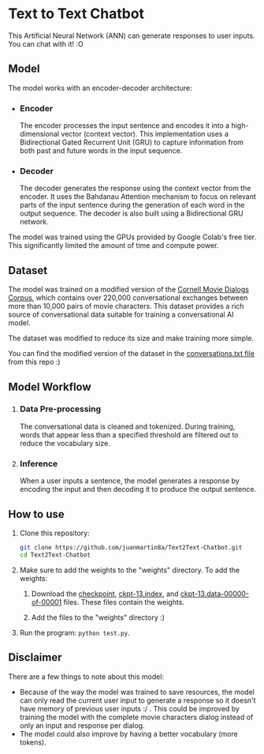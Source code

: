 # Text to Text Chatbot
This Artificial Neural Network (ANN) can generate responses to user inputs. You can chat with it! :O
## Model
  The model works with an encoder-decoder architecture:
  
  - ### Encoder
    The encoder processes the input sentence and encodes it into a high-dimensional vector (context vector). This implementation uses a Bidirectional Gated Recurrent Unit (GRU) to capture information from both past and future words in the input sequence.

  - ### Decoder
    The decoder generates the response using the context vector from the encoder. It uses the Bahdanau Attention mechanism to focus on relevant parts of the input sentence during the generation of each word in the output sequence. The decoder is also built using a Bidirectional GRU network.

The model was trained using the GPUs provided by Google Colab's free tier. This significantly limited the amount of time and compute power.

## Dataset
The model was trained on a modified version of the [Cornell Movie Dialogs Corpus](https://www.cs.cornell.edu/~cristian/Cornell_Movie-Dialogs_Corpus.html), which contains over 220,000 conversational exchanges between more than 10,000 pairs of movie characters. This dataset provides a rich source of conversational data suitable for training a conversational AI model.

The dataset was modified to reduce its size and make training more simple.

You can find the modified version of the dataset in the [conversations.txt file](https://github.com/juanmartin8a/Text2Text-Chatbot/blob/main/conversations.txt) from this repo :)

## Model Workflow
  1. ### Data Pre-processing
      The conversational data is cleaned and tokenized. During training, words that appear less than a specified threshold are filtered out to reduce the vocabulary size.

  2. ### Inference
      When a user inputs a sentence, the model generates a response by encoding the input and then decoding it to produce the output sentence.

## How to use

  1. Clone this repository:
     ```bash
     git clone https://github.com/juanmartin8a/Text2Text-Chatbot.git
     cd Text2Text-Chatbot

  2. Make sure to add the weights to the "weights" directory. To add the weights:
     
      1. Download the [checkpoint](https://drive.google.com/file/d/1LyOLic348znugoMWDB4GZEn-LuZaAxLE/view?usp=sharing), [ckpt-13.index](https://drive.google.com/file/d/1s_cbZErw3PXg45WXMn6Ep4cv0yJhV2SM/view?usp=sharing), and [ckpt-13.data-00000-of-00001](https://drive.google.com/file/d/1lUQ-1gP66HeikvwB9f9eqPSybdQ-pOhq/view?usp=sharing) files. These files contain the weights.
     
      2. Add the files to the "weights" directory :)

  4. Run the program: `python test.py`.

## Disclaimer
There are a few things to note about this model:
  - Because of the way the model was trained to save resources, the model can only read the current user input to generate a response so it doesn't have memory of previous user inputs :/ . This could be improved by training the model with the complete movie characters dialog instead of only an input and response per dialog.
  - The model could also improve by having a better vocabulary (more tokens).
